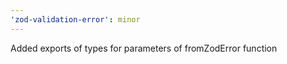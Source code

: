 ```yaml
---
'zod-validation-error': minor
---
```


Added exports of types for parameters of fromZodError function
